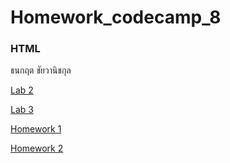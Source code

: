# Homework_codecamp_8
### HTML
ธนกฤต ชัยวานิชกุล

[Lab 2](/HTML/Lab%202)

[Lab 3](https://chichixyz.github.io/HTML/Lab%203/pizza_order.html)

[Homework 1](https://chichixyz.github.io/HTML/Homework%201/index.html)


[Homework 2](https://chichixyz.github.io/HTML/Homework%202/booking.html)
